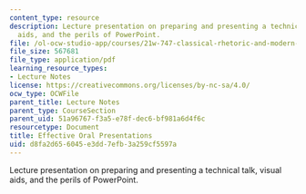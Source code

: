 ```yaml
---
content_type: resource
description: Lecture presentation on preparing and presenting a technical talk, visual
  aids, and the perils of PowerPoint.
file: /ol-ocw-studio-app/courses/21w-747-classical-rhetoric-and-modern-political-discourse-fall-2009/d8fa2d656045e3dd7efb3a259cf5597a_MIT21W_747_01F09_lec09.pdf
file_size: 567681
file_type: application/pdf
learning_resource_types:
- Lecture Notes
license: https://creativecommons.org/licenses/by-nc-sa/4.0/
ocw_type: OCWFile
parent_title: Lecture Notes
parent_type: CourseSection
parent_uid: 51a96767-f3a5-e78f-dec6-bf981a6d4f6c
resourcetype: Document
title: Effective Oral Presentations
uid: d8fa2d65-6045-e3dd-7efb-3a259cf5597a
---
```

Lecture presentation on preparing and presenting a technical talk, visual aids, and the perils of PowerPoint.
